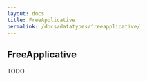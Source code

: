 ```yaml
---
layout: docs
title: FreeApplicative
permalink: /docs/datatypes/freeapplicative/
---
```


## FreeApplicative

TODO